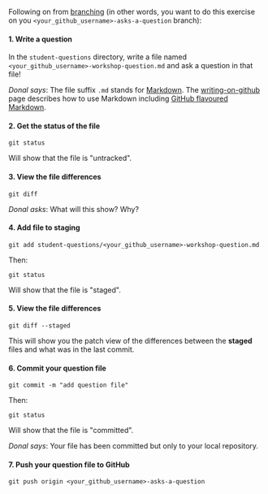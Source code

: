 
Following on from [branching](branch.md) (in other words, you want to do this
exercise on you `<your_github_username>-asks-a-question` branch):

#### 1. Write a question

In the `student-questions` directory, write a file named
`<your_github_username>-workshop-question.md` and ask a question in that file!

*Donal says*: The file suffix `.md` stands for
[Markdown](http://daringfireball.net/projects/markdown/). The
[writing-on-github](https://help.github.com/categories/writing-on-github/) page
describes how to use Markdown including [GitHub flavoured
Markdown](https://help.github.com/articles/github-flavored-markdown/).

#### 2. Get the status of the file
```
git status
```

Will show that the file is "untracked".

#### 3. View the file differences
```
git diff
```

*Donal asks*: What will this show? Why?

#### 4. Add file to staging
```
git add student-questions/<your_github_username>-workshop-question.md
```

Then:
```
git status
```

Will show that the file is "staged".

#### 5. View the file differences
```
git diff --staged
```

This will show you the patch view of the differences between the **staged**
files and what was in the last commit.

#### 6. Commit your question file
```
git commit -m "add question file"
```

Then:
```
git status
```

Will show that the file is "committed".

*Donal says*: Your file has been committed but only to your local repository.

#### 7. Push your question file to GitHub
```
git push origin <your_github_username>-asks-a-question
```

